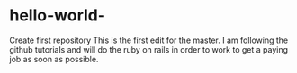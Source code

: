 # hello-world-
Create first repository
This is the first edit for the master.  I am following the github tutorials and will do the ruby on rails in order to work to get a paying job as soon as possible.
